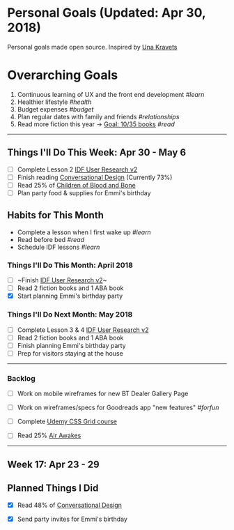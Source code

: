 Personal Goals (Updated: Apr 30, 2018)
==============

Personal goals made open source. Inspired by [Una Kravets](https://una.im/personal-goals-guide/)

# Overarching Goals
1. Continuous learning of UX and the front end development *#learn*
2. Healthier lifestyle *#health*
3. Budget expenses *#budget*
4. Plan regular dates with family and friends *#relationships*
5. Read more fiction this year -> [Goal: 10/35 books](https://www.goodreads.com/user_challenges/10348403) *#read*

---

## Things I'll Do This Week: Apr 30 - May 6
- [ ] Complete Lesson 2 [IDF User Research v2](https://github.com/candicodeit/personal-goals/projects/3)
- [ ] Finish reading [Conversational Design](https://abookapart.com/products/conversational-design) (Currently 73%)
- [ ] Read 25% of [Children of Blood and Bone](https://www.goodreads.com/book/show/34728667-children-of-blood-and-bone)
- [ ] Plan party food & supplies for Emmi's birthday

## Habits for This Month
- Complete a lesson when I first wake up *#learn*
- Read before bed *#read*
- Schedule IDF lessons *#learn*

### Things I'll Do This Month: April 2018
- [ ] ~Finish [IDF User Research v2](https://github.com/candicodeit/personal-goals/projects/3)~
- [ ] Read 2 fiction books and 1 ABA book
- [x] Start planning Emmi's birthday party

### Things I'll Do Next Month: May 2018
- [ ] Complete Lesson 3 & 4 [IDF User Research v2](https://github.com/candicodeit/personal-goals/projects/3)
- [ ] Read 2 fiction books and 1 ABA book
- [ ] Finish planning Emmi's birthday party
- [ ] Prep for visitors staying at the house

---

### Backlog
- [ ] Work on mobile wireframes for new BT Dealer Gallery Page
- [ ] Work on wireframes/specs for Goodreads app "new features" *#forfun*
- [ ] Complete [Udemy CSS Grid course](https://github.com/candicodeit/udemy/projects/1)
- [ ] Read 25% [Air Awakes](https://www.goodreads.com/book/show/23127048-air-awakens?from_search=true)


--- 
## Week 17: Apr 23 - 29

## Planned Things I Did
- [x] Read 48% of [Conversational Design](https://abookapart.com/products/conversational-design)
- [x] Send party invites for Emmi's birthday


